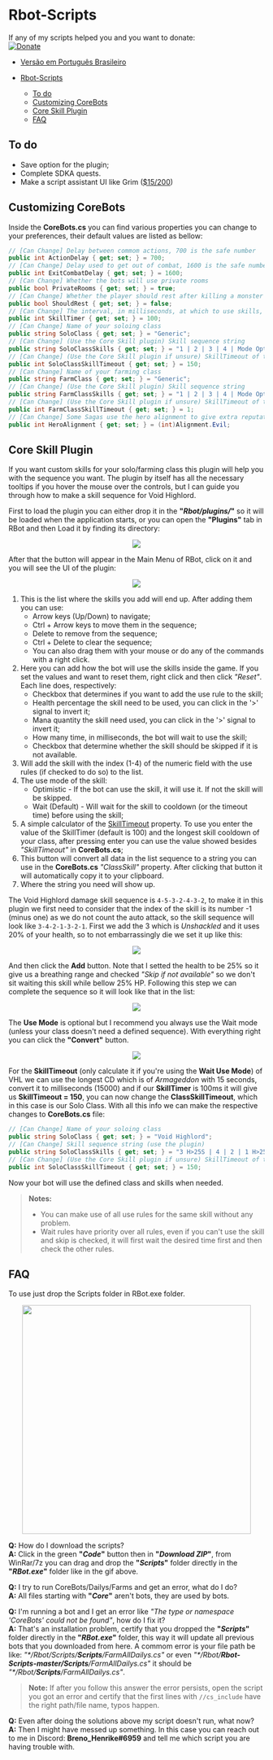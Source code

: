 # Rbot-Scripts

If any of my scripts helped you and you want to donate:  
[![Donate](https://img.shields.io/badge/Donate-PayPal-green.svg)](https://www.paypal.com/donate?hosted_button_id=QVQ4Q7XSH9VBY)

- [Versão em Português Brasileiro](README.pt-br.md)

- [Rbot-Scripts](#rbot-scripts)
  - [To do](#to-do)
  - [Customizing CoreBots](#customizing-corebots)
  - [Core Skill Plugin](#core-skill-plugin)
  - [FAQ](#faq)

## To do

- Save option for the plugin;
- Complete SDKA quests.
- Make a script assistant UI like Grim ([$15/200](https://www.paypal.com/donate?hosted_button_id=QVQ4Q7XSH9VBY))

## Customizing CoreBots

Inside the **CoreBots.cs** you can find various properties you can change to your preferences, their default values are listed as bellow:

```csharp
// [Can Change] Delay between commom actions, 700 is the safe number
public int ActionDelay { get; set; } = 700;
// [Can Change] Delay used to get out of combat, 1600 is the safe number
public int ExitCombatDelay { get; set; } = 1600;
// [Can Change] Whether the bots will use private rooms
public bool PrivateRooms { get; set; } = true;
// [Can Change] Whether the player should rest after killing a monster
public bool ShouldRest { get; set; } = false;
// [Can Change] The interval, in milliseconds, at which to use skills, if they are available.
public int SkillTimer { get; set; } = 100;
// [Can Change] Name of your soloing class
public string SoloClass { get; set; } = "Generic";
// [Can Change] (Use the Core Skill plugin) Skill sequence string
public string SoloClassSkills { get; set; } = "1 | 2 | 3 | 4 | Mode Optimistic";
// [Can Change] (Use the Core Skill plugin if unsure) SkillTimeout of the soloing class
public int SoloClassSkillTimeout { get; set; } = 150;
// [Can Change] Name of your farming class
public string FarmClass { get; set; } = "Generic";
// [Can Change] (Use the Core Skill plugin) Skill sequence string
public string FarmClassSkills { get; set; } = "1 | 2 | 3 | 4 | Mode Optimistic";
// [Can Change] (Use the Core Skill plugin if unsure) SkillTimeout of the farming class
public int FarmClassSkillTimeout { get; set; } = 1;
// [Can Change] Some Sagas use the hero alignment to give extra reputation, change to your desired rep (Alignment.Evil or Alignment.Good).
public int HeroAlignment { get; set; } = (int)Alignment.Evil;
```

## Core Skill Plugin

If you want custom skills for your solo/farming class this plugin will help you with the sequence you want. The plugin by itself has all the necessary tooltips if you hover the mouse over the controls, but I can guide you through how to make a skill sequence for Void Highlord.

First to load the plugin you can either drop it in the **"_Rbot/plugins/_"** so it will be loaded when the application starts, or you can open the **"Plugins"** tab in RBot and then Load it by finding its directory:

<p align="center"><img src="https://imgur.com/IEVOrkl.png"></p>

After that the button will appear in the Main Menu of RBot, click on it and you will see the UI of the plugin:

<p align="center"><img src="https://imgur.com/AUIOhFe.png"></p>

1. This is the list where the skills you add will end up. After adding them you can use:
   - Arrow keys (Up/Down) to navigate;
   - Ctrl + Arrow keys to move them in the sequence;
   - Delete to remove from the sequence;
   - Ctrl + Delete to clear the sequence;
   - You can also drag them with your mouse or do any of the commands with a right click.
2. Here you can add how the bot will use the skills inside the game. If you set the values and want to reset them, right click and then click _"Reset"_. Each line does, respectively:
   - Checkbox that determines if you want to add the use rule to the skill;
   - Health percentage the skill need to be used, you can click in the '>' signal to invert it;
   - Mana quantity the skill need used, you can click in the '>' signal to invert it;
   - How many time, in milliseconds, the bot will wait to use the skill;
   - Checkbox that determine whether the skill should be skipped if it is not available.
3. Will add the skill with the index (1-4) of the numeric field with the use rules (if checked to do so) to the list.
4. The use mode of the skill:
   - Optimistic - If the bot can use the skill, it will use it. If not the skill will be skipped.
   - Wait (Default) - Will wait for the skill to cooldown (or the timeout time) before using the skill;
5. A simple calculator of the [SkillTimeout](#customizing-corebots) property. To use you enter the value of the SkillTimer (default is 100) and the longest skill cooldown of your class, after pressing enter you can use the value showed besides _"SkillTimeout"_ in **CoreBots.cs**;
6. This button will convert all data in the list sequence to a string you can use in the **CoreBots.cs** _"ClassSkill"_ property. After clicking that button it will automatically copy it to your clipboard.
7. Where the string you need will show up.

The Void Highlord damage skill sequence is `4-5-3-2-4-3-2`, to make it in this plugin we first need to consider that the index of the skill is its number -1 (minus one) as we do not count the auto attack, so the skill sequence will look like `3-4-2-1-3-2-1`. First we add the 3 which is _Unshackled_ and it uses 20% of your health, so to not embarrassingly die we set it up like this:

<p align="center"><img src="https://imgur.com/X4bDDxG.png"></p>

And then click the **Add** button. Note that I setted the health to be 25% so it give us a breathing range and checked _"Skip if not available"_ so we don't sit waiting this skill while bellow 25% HP. Following this step we can complete the sequence so it will look like that in the list:

<p align="center"><img src="https://imgur.com/QNOASl5.png"></p>

The **Use Mode** is optional but I recommend you always use the Wait mode (unless your class doesn't need a defined sequence). With everything right you can click the **"Convert"** button.

<p align="center"><img src="https://imgur.com/AKGlJY8.png"></p>

For the **SkillTimeout** (only calculate it if you're using the **Wait Use Mode**) of VHL we can use the longest CD which is of _Armageddon_ with 15 seconds, convert it to milliseconds (15000) and if our **SkillTimer** is 100ms it will give us **SkillTimeout = 150**, you can now change the **ClassSkillTimeout**, which in this case is our Solo Class. With all this info we can make the respective changes to **CoreBots.cs** file:

```csharp
// [Can Change] Name of your soloing class
public string SoloClass { get; set; } = "Void Highlord";
// [Can Change] Skill sequence string (use the plugin)
public string SoloClassSkills { get; set; } = "3 H>25S | 4 | 2 | 1 H>25S | 3 H>25S | 2 | 1 H>25S";
// [Can Change] (Use the Core Skill plugin if unsure) SkillTimeout of the soloing class
public int SoloClassSkillTimeout { get; set; } = 150;
```

Now your bot will use the defined class and skills when needed.

> **Notes:**
>
> - You can make use of all use rules for the same skill without any problem. 
> - Wait rules have priority over all rules, even if you can't use the skill and skip is checked, it will first wait the desired time first and then check the other rules.

## FAQ

To use just drop the Scripts folder in RBot.exe folder.  
<p align="center"><img src="https://imgur.com/SDU0oqd.gif" width=450></p>

**Q:** How do I download the scripts?  
**A:** Click in the green **"*Code*"** button then in **"*Download ZIP*"**, from WinRar/7z you can drag and drop the **"*Scripts*"** folder directly in the **"*RBot.exe*"** folder like in the gif above.

**Q:** I try to run CoreBots/Dailys/Farms and get an error, what do I do?  
**A:** All files starting with **"*Core*"** aren't bots, they are used by bots.

**Q:** I'm running a bot and I get an error like *"The type or namespace 'CoreBots' could not be found"*, how do I fix it?  
**A:** That's an installation problem, certify that you dropped the **"*Scripts*"** folder directly in the **"*RBot.exe*"** folder, this way it will update all previous bots that you downloaded from here. A commom error is your file path be like: *"\*/Rbot/Scripts/**Scripts**/FarmAllDailys.cs"* or even *"\*/Rbot/**Rbot-Scripts-master/Scripts**/FarmAllDailys.cs"* it should be *"\*/Rbot/**Scripts**/FarmAllDailys.cs"*.
> **Note:** If after you follow this answer the error persists, open the script you got an error and certify that the first lines with `//cs_include` have the right path/file name, typos happen.

**Q:** Even after doing the solutions above my script doesn't run, what now?  
**A:** Then I might have messed up something. In this case you can reach out to me in Discord: **Breno_Henrike#6959** and tell me which script you are having trouble with.
